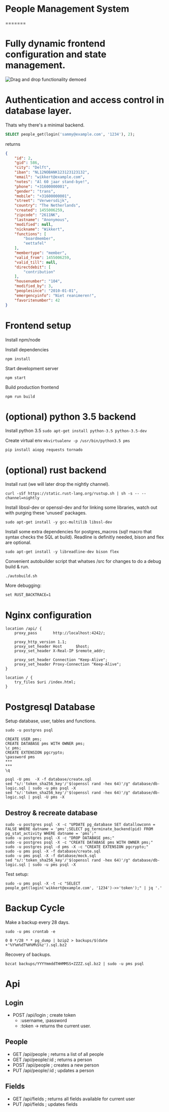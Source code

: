 # People Management System
=======


# Fully dynamic frontend configuration and state management.
![Drag and drop functionality demoed](https://raw.githubusercontent.com/wolbodo/pms/master/drag.gif)


# Authentication and access control in database layer. 
Thats why there's a minimal backend.

```sql
SELECT people_get(login('sammy@example.com', '1234'), 2);
```

returns

```json
{
    "id": 2,
    "gid": 586,
    "city": "Delft",
    "iban": "NL12NOBANK123123123132",
    "email": "wikkert@example.com",
    "notes": "Al 60 jaar stand-bye!",
    "phone": "+31600000001",
    "gender": "trans",
    "mobile": "+31600000001",
    "street": "Verwersdijk",
    "country": "The Netherlands",
    "created": 1455006259,
    "zipcode": "2611NK",
    "lastname": "Anonymous",
    "modified": null,
    "nickname": "Wikkert",
    "functions": [
        "boardmember",
        "eettafel"
    ],
    "membertype": "member",
    "valid_from": 1455006259,
    "valid_till": null,
    "directdebit": [
        "contribution"
    ],
    "housenumber": "104",
    "modified_by": 3,
    "peoplesince": "2010-01-01",
    "emergencyinfo": "Niet reanimeren!",
    "favoritenumber": 42
}
```


# Frontend setup

Install npm/node

Install dependencies
```
npm install
```

Start development server
```
npm start
```

Build production frontend
```
npm run build
```

# (optional) python 3.5 backend

Install python 3.5
```sudo apt-get install python-3.5 python-3.5-dev```

Create virtual env
```mkvirtualenv -p /usr/bin/python3.5 pms```

```pip install aiopg requests tornado```


# (optional) rust backend

Install rust (we will later drop the nightly channel).
```
curl -sSf https://static.rust-lang.org/rustup.sh | sh -s -- --channel=nightly
```

Install libssl-dev or openssl-dev and for linking some libraries, watch out with purging these 'unused' packages.
```
sudo apt-get install -y gcc-multilib libssl-dev
```

Install some extra dependencies for postgres_macros (sql! macro that syntax checks the SQL at build). Readline is definitly needed, bison and flex are optional.
```
sudo apt-get install -y libreadline-dev bison flex
```

Convenient autobuilder script that whatses /src for changes to do a debug build & run.
```
./autobuild.sh
``` 

More debugging:
```
set RUST_BACKTRACE=1
```

# Nginx configuration

```
location /api/ {
    proxy_pass       http://localhost:4242/;

    proxy_http_version 1.1;
    proxy_set_header Host      $host;
    proxy_set_header X-Real-IP $remote_addr;

    proxy_set_header Connection "Keep-Alive";
    proxy_set_header Proxy-Connection "Keep-Alive";
}

location / {
    try_files $uri /index.html; 
}

```

# Postgresql Database

Setup database, user, tables and functions.
```
sudo -u postgres psql
```
```
CREATE USER pms;
CREATE DATABASE pms WITH OWNER pms;
\c pms;
CREATE EXTENSION pgcrypto;
\password pms
***
***
\q
```

<!--NOTE: psql variables don't work in CREATE FUNCTIONS?: sudo -u pms psql -f database/db-logic.sql -v "token_sha256_key=$(openssl rand -hex 64)"-->
```
psql -U pms  -X -f database/create.sql
sed "s/:'token_sha256_key'/'$(openssl rand -hex 64)'/g" database/db-logic.sql | sudo -u pms psql -X
sed "s/:'token_sha256_key'/'$(openssl rand -hex 64)'/g" database/db-logic.sql | psql -U pms -X
```

## Destroy & recreate database
```
sudo -u postgres psql -X -c "UPDATE pg_database SET datallowconn = FALSE WHERE datname = 'pms';SELECT pg_terminate_backend(pid) FROM pg_stat_activity WHERE datname = 'pms';"
sudo -u postgres psql -X -c "DROP DATABASE pms;"
sudo -u postgres psql -X -c "CREATE DATABASE pms WITH OWNER pms;"
sudo -u postgres psql -d pms -X -c "CREATE EXTENSION pgcrypto;"
sudo -u pms psql -X -f database/create.sql
sudo -u pms psql -X -f database/mock.sql
sed "s/:'token_sha256_key'/'$(openssl rand -hex 64)'/g" database/db-logic.sql | sudo -u pms psql -X
```

Test setup:
```
sudo -u pms psql -X -t -c "SELECT people_get(login('wikkert@example.com', '1234')->>'token');" | jq '.'
```

# Backup Cycle

Make a backup every 28 days.
```
sudo -u pms crontab -e
```
```
0 0 */28 * * pg_dump | bzip2 > backups/$(date +'%Y%m%dT%H%M%S%z').sql.bz2
```

Recovery of backups.
```
bzcat backups/YYYYmmddTHHMMSS+ZZZZ.sql.bz2 | sudo -u pms psql
```

# Api

## Login 
* POST /api/login                   ; create token
    - :username, :password
    - :token
    -> returns the current user.

## People
* GET  /api/people                  ; returns a list of all people
* GET  /api/people/:id              ; returns a person
* POST /api/people                  ; creates a new person
* PUT  /api/people/:id              ; updates a person

## Fields
* GET  /api/fields                  ; returns all fields available for current user
* PUT  /api/fields                  ; updates fields
